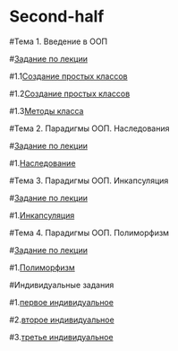 # Second-half
#Тема 1. Введение в ООП

#[Задание по лекции](Lection1.ipynb)

#1.1[Создание простых классов](1_1.ipynb)

#1.2[Создание простых классов](1_2.ipynb)

#1.3[Методы класса](1_3.ipynb)

#Тема 2. Парадигмы ООП. Наследования

#[Задание по лекции]()

#1.[Наследование]()

#Тема 3. Парадигмы ООП. Инкапсуляция

#[Задание по лекции]()

#1.[Инкапсуляция]()

#Тема 4. Парадигмы ООП. Полиморфизм

#[Задание по лекции]()

#1.[Полиморфизм]()

#Индивидуальные задания

#1.[первое индивидуальное]()

#2.[второе индивидуальное]()

#3.[третье индивидуальное]()
